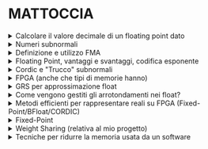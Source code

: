 # MATTOCCIA #
<details>
  <summary>Calcolare il valore decimale di un floating point dato</summary>
  
</details>

<details>
  <summary>Numeri subnormali</summary>
  sono un sottoinsieme di numeri a virgola mobile utilizzati per rappresentare valori molto piccoli, prossimi a zero, che non possono essere codificati nel formato normalizzato standard, sappiamo che più ci avviciniamo allo zero, più l'accuracy aumenta, questo però non vale all'infinito, in quanto non si può avere un esponente negativo infinito, di conseguenza per toccare lo zero bisogna utilizzare i numeri subnormali(denormalizzati); quando infatti un esponente di avvicina al valore minimo -expmin, la notazione scientifica porterebbe ad un buco tra 0 e 2<sup>-expmin</sup>, di conseguenza si introducono i numeri subnormali come x = 0.m x 2<sup>-expmin</sup> , piu la mantissa è piccola piu mi avvicino a zero.
</details>

<details>
  <summary>Definizione e utilizzo FMA</summary>
  Introduciamo inizialmente la MAC, multiply and accumulate, una moltiplicazione seguita da un addizione del tipo Temp = A x B ; Z = Temp + C. Questo approccio convenzionale, esegue due approssimazioni ( che abbiamo visto essere delicate durante calcoli tra FP ).
  Per risolvere questo problema introduciamo FMA (Fused Multiply-Add) è un'operazione che esegue una moltiplicazione seguita da un'addizione in un unico step : Z = A x B + C con un solo arrotondamento senza dover rappresentare la variabile intermedia; nonostante la FMA sia piu dispendiosa a livello di hardware, migliora la precisione e accuratezza,e la rende tendenzialmente piu veloce rispetto alla MAC.
</details>

<details>
  <summary>Floating Point, vantaggi e svantaggi, codifica esponente</summary>
  In un sistema a virgola fissa, la posizione della virgola è stabilita a priori, il principale svantaggio di questo sistema di rappresentazione è il range molto limitato, numeri molto piccoli e grandi non possono essere correttamente rappresentati.
  Dall esigenza di rappresentare numeri con grandezze molto diverse, nasce floating point, basato sulla notazione scientifica: 
  N=Mantissa×Base<sup>Esponente</sup>
  riportando nella formula classica del FP: 
  N=(-1)<sup>s</sup>xMantissa×Base<sup>Esponente</sup>
La mantissa quindi rappresenta il valore, spesso normalizzato in notazione scientifica, del numero; l'esponente invece esprime di quanto debba essere spostata la virgola per ricondursi al numero originale.(Discorso non valido per numeri subnormali).
  I vantaggi sono molteplici, l'ampio range di dati rappresetabili, una precisione relativa costante ( più il numero è piccolo più è preciso ) e una standard ampiamente adottato, al contempo pero presenta vari difetti, uno su tutti quello dell'approssimazione, in quanto possiamo affermare che quasi tutti i numeri rappredsentati solo solo approssimazioni arrotondate alla codifica piu vicina disponibile; inoltre altri problemi possono essere nelle operazioni, come durante l'addizione tra un numero molto grande ed uno molto piccolo, cercando di adeguare l'esponente del numero piccolo a quello grande il valore piccolo perde sensibilmente precisione, oppure ad esempio sottrarre due numeri molto vicini, con il probabile risultato di un numero approssimato a zero.
  Tra gli svantaggi inoltre inserisco il costo, approssimatamente calcolabile come energia = mantissa<sup>2</sup>
</details>

<details>
  <summary>Cordic e "Trucco" subnormali</summary>
  Il CORDIC usa iterazioni successive per calcolare funzioni trigonometriche ed esponenziali con operazioni di somma e shift.
</details>

<details>
  <summary>FPGA (anche che tipi di memorie hanno)</summary>
  Le FPGA utilizzano vari tipi di memoria come BRAM, DRAM ed EEPROM per archiviare dati e configurazioni.
</details>

<details>
  <summary>GRS per approssimazione float</summary>
  Il metodo GRS (Guard, Round, Sticky) è usato negli arrotondamenti dei numeri floating point per migliorare l'accuratezza.
</details>

<details>
  <summary>Come vengono gestiti gli arrotondamenti nei float?</summary>
  Gli arrotondamenti nei float seguono le modalità definite dallo standard IEEE 754, inclusi "round to nearest" e "truncate".
</details>

<details>
  <summary>Metodi efficienti per rappresentare reali su FPGA (Fixed-Point/BFloat/CORDIC)</summary>
  Su FPGA, i numeri reali possono essere rappresentati in diversi modi come Fixed-Point, BFloat e CORDIC, ognuno con vantaggi in termini di precisione e utilizzo di risorse.
</details>

<details>
  <summary>Fixed-Point</summary>
  Il formato Fixed-Point rappresenta i numeri con una precisione fissa, risultando efficiente in hardware ma meno flessibile del floating point.
</details>

<details>
  <summary>Weight Sharing (relativa al mio progetto)</summary>
</details>

<details>
  <summary>Tecniche per ridurre la memoria usata da un software</summary>
1) Quantizzazione dei Dati
  Passare per esempio da FP32 a E5M2 riduce la memory footprint di 1/4, con il difetto che la rete risultante sara molto meno accurata di quella originale e necessiterà di un fine tuning.
2) Weight Sharing o Paletizzation
  Tecnica per ridurre il consumo di memoria utilizzando un n
3) Utilizzazione di Interi o Fixed Point
</details>
